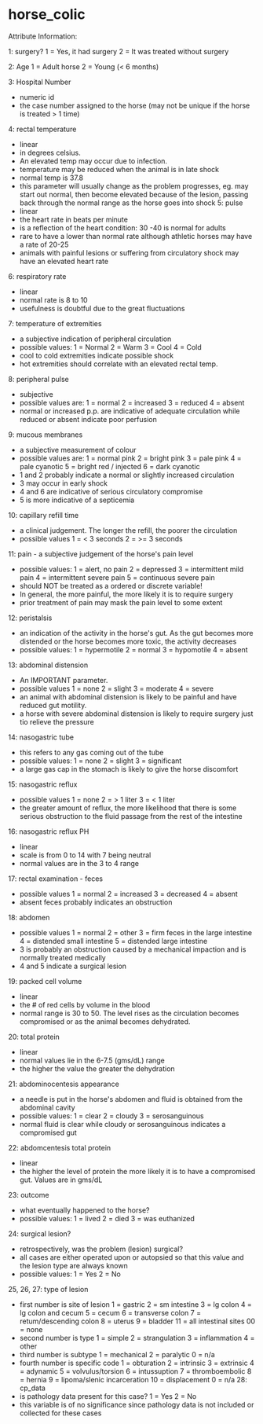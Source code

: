 # horse_colic

Attribute Information:

1: surgery? 
1 = Yes, it had surgery 
2 = It was treated without surgery 

2: Age 
1 = Adult horse 
2 = Young (< 6 months) 

3: Hospital Number 
- numeric id 
- the case number assigned to the horse (may not be unique if the horse is treated > 1 time) 

4: rectal temperature 
- linear 
- in degrees celsius. 
- An elevated temp may occur due to infection. 
- temperature may be reduced when the animal is in late shock 
- normal temp is 37.8 
- this parameter will usually change as the problem progresses, eg. may start out normal, then become elevated because of the lesion, passing back through the normal range as the horse goes into shock 
5: pulse 
- linear 
- the heart rate in beats per minute 
- is a reflection of the heart condition: 30 -40 is normal for adults 
- rare to have a lower than normal rate although athletic horses may have a rate of 20-25 
- animals with painful lesions or suffering from circulatory shock may have an elevated heart rate 

6: respiratory rate 
- linear 
- normal rate is 8 to 10 
- usefulness is doubtful due to the great fluctuations 

7: temperature of extremities 
- a subjective indication of peripheral circulation 
- possible values: 
1 = Normal 
2 = Warm 
3 = Cool 
4 = Cold 
- cool to cold extremities indicate possible shock 
- hot extremities should correlate with an elevated rectal temp. 

8: peripheral pulse 
- subjective 
- possible values are: 
1 = normal 
2 = increased 
3 = reduced 
4 = absent 
- normal or increased p.p. are indicative of adequate circulation while reduced or absent indicate poor perfusion 

9: mucous membranes 
- a subjective measurement of colour 
- possible values are: 
1 = normal pink 
2 = bright pink 
3 = pale pink 
4 = pale cyanotic 
5 = bright red / injected 
6 = dark cyanotic 
- 1 and 2 probably indicate a normal or slightly increased circulation 
- 3 may occur in early shock 
- 4 and 6 are indicative of serious circulatory compromise 
- 5 is more indicative of a septicemia 

10: capillary refill time 
- a clinical judgement. The longer the refill, the poorer the circulation 
- possible values 
1 = < 3 seconds 
2 = >= 3 seconds 

11: pain - a subjective judgement of the horse's pain level 
- possible values: 
1 = alert, no pain 
2 = depressed 
3 = intermittent mild pain 
4 = intermittent severe pain 
5 = continuous severe pain 
- should NOT be treated as a ordered or discrete variable! 
- In general, the more painful, the more likely it is to require surgery 
- prior treatment of pain may mask the pain level to some extent 

12: peristalsis 
- an indication of the activity in the horse's gut. As the gut becomes more distended or the horse becomes more toxic, the activity decreases 
- possible values: 
1 = hypermotile 
2 = normal 
3 = hypomotile 
4 = absent 

13: abdominal distension 
- An IMPORTANT parameter. 
- possible values 
1 = none 
2 = slight 
3 = moderate 
4 = severe 
- an animal with abdominal distension is likely to be painful and have reduced gut motility. 
- a horse with severe abdominal distension is likely to require surgery just tio relieve the pressure 

14: nasogastric tube 
- this refers to any gas coming out of the tube 
- possible values: 
1 = none 
2 = slight 
3 = significant 
- a large gas cap in the stomach is likely to give the horse discomfort 

15: nasogastric reflux 
- possible values 
1 = none 
2 = > 1 liter 
3 = < 1 liter 
- the greater amount of reflux, the more likelihood that there is some serious obstruction to the fluid passage from the rest of the intestine 

16: nasogastric reflux PH 
- linear 
- scale is from 0 to 14 with 7 being neutral 
- normal values are in the 3 to 4 range 

17: rectal examination - feces 
- possible values 
1 = normal 
2 = increased 
3 = decreased 
4 = absent 
- absent feces probably indicates an obstruction 

18: abdomen 
- possible values 
1 = normal 
2 = other 
3 = firm feces in the large intestine 
4 = distended small intestine 
5 = distended large intestine 
- 3 is probably an obstruction caused by a mechanical impaction and is normally treated medically 
- 4 and 5 indicate a surgical lesion 

19: packed cell volume 
- linear 
- the # of red cells by volume in the blood 
- normal range is 30 to 50. The level rises as the circulation becomes compromised or as the animal becomes dehydrated. 

20: total protein 
- linear 
- normal values lie in the 6-7.5 (gms/dL) range 
- the higher the value the greater the dehydration 

21: abdominocentesis appearance 
- a needle is put in the horse's abdomen and fluid is obtained from 
the abdominal cavity 
- possible values: 
1 = clear 
2 = cloudy 
3 = serosanguinous 
- normal fluid is clear while cloudy or serosanguinous indicates a compromised gut 

22: abdomcentesis total protein 
- linear 
- the higher the level of protein the more likely it is to have a compromised gut. Values are in gms/dL 

23: outcome 
- what eventually happened to the horse? 
- possible values: 
1 = lived 
2 = died 
3 = was euthanized 

24: surgical lesion? 
- retrospectively, was the problem (lesion) surgical? 
- all cases are either operated upon or autopsied so that this value and the lesion type are always known 
- possible values: 
1 = Yes 
2 = No 

25, 26, 27: type of lesion 
- first number is site of lesion 
1 = gastric 
2 = sm intestine 
3 = lg colon 
4 = lg colon and cecum 
5 = cecum 
6 = transverse colon 
7 = retum/descending colon 
8 = uterus 
9 = bladder 
11 = all intestinal sites 
00 = none 
- second number is type 
1 = simple 
2 = strangulation 
3 = inflammation 
4 = other 
- third number is subtype 
1 = mechanical 
2 = paralytic 
0 = n/a 
- fourth number is specific code 
1 = obturation 
2 = intrinsic 
3 = extrinsic 
4 = adynamic 
5 = volvulus/torsion 
6 = intussuption 
7 = thromboembolic 
8 = hernia 
9 = lipoma/slenic incarceration 
10 = displacement 
0 = n/a 
28: cp_data 
- is pathology data present for this case? 
1 = Yes 
2 = No 
- this variable is of no significance since pathology data is not included or collected for these cases
